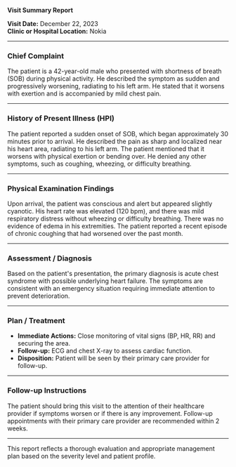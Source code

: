 

**Visit Summary Report**

**Visit Date:** December 22, 2023  
**Clinic or Hospital Location:** Nokia  

---

### **Chief Complaint**
The patient is a 42-year-old male who presented with shortness of breath (SOB) during physical activity. He described the symptom as sudden and progressively worsening, radiating to his left arm. He stated that it worsens with exertion and is accompanied by mild chest pain.

---

### **History of Present Illness (HPI)**
The patient reported a sudden onset of SOB, which began approximately 30 minutes prior to arrival. He described the pain as sharp and localized near his heart area, radiating to his left arm. The patient mentioned that it worsens with physical exertion or bending over. He denied any other symptoms, such as coughing, wheezing, or difficulty breathing.

---

### **Physical Examination Findings**
Upon arrival, the patient was conscious and alert but appeared slightly cyanotic. His heart rate was elevated (120 bpm), and there was mild respiratory distress without wheezing or difficulty breathing. There was no evidence of edema in his extremities. The patient reported a recent episode of chronic coughing that had worsened over the past month.

---

### **Assessment / Diagnosis**
Based on the patient's presentation, the primary diagnosis is acute chest syndrome with possible underlying heart failure. The symptoms are consistent with an emergency situation requiring immediate attention to prevent deterioration.

---

### **Plan / Treatment**
- **Immediate Actions:** Close monitoring of vital signs (BP, HR, RR) and securing the area.
- **Follow-up:** ECG and chest X-ray to assess cardiac function.
- **Disposition:** Patient will be seen by their primary care provider for follow-up.

---

### **Follow-up Instructions**
The patient should bring this visit to the attention of their healthcare provider if symptoms worsen or if there is any improvement. Follow-up appointments with their primary care provider are recommended within 2 weeks.

--- 

This report reflects a thorough evaluation and appropriate management plan based on the severity level and patient profile.